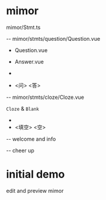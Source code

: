 # mimor

mimor/Stmt.ts

<question> -- mimor/stmts/question/Question.vue

- Question.vue
- Answer.vue

- <question> <answer>
- <问> <答>

<cloze> -- mimor/stmts/cloze/Cloze.vue

`Cloze` & `Blank`

- <cloze> <blank>
- <填空> <空>

<cover> -- welcome and info

<ending> -- cheer up

# initial demo

edit and preview mimor
